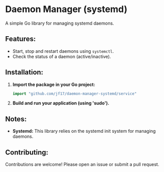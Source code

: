 # Daemon Manager (systemd)

A simple Go library for managing systemd daemons. 

## Features:

* Start, stop and restart daemons using `systemctl`.
* Check the status of a daemon (active/inactive).

## Installation:

1. **Import the package in your Go project:**
   ```go
   import "github.com/jf17/daemon-manager-systemd/service"

2. **Build and run your application (using 'sudo').**

## Notes:

* **Systemd:** This library relies on the systemd init system for managing daemons.



## Contributing:

Contributions are welcome! Please open an issue or submit a pull request.
